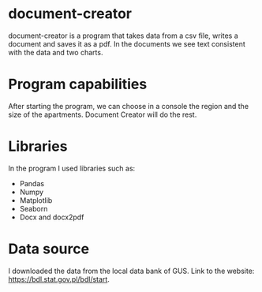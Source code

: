 # document-creator
document-creator is a program that takes data from a csv file, writes a document and saves it as a pdf. In the documents we see text consistent with the data and two charts.

# Program capabilities
After starting the program, we can choose in a console the region and the size of the apartments. Document Creator will do the rest.

# Libraries
In the program I used libraries such as:
-	Pandas
-	Numpy
-	Matplotlib
-	Seaborn
-	Docx and docx2pdf 
# Data source
I downloaded the data from the local data bank of GUS. Link to the website: https://bdl.stat.gov.pl/bdl/start.
